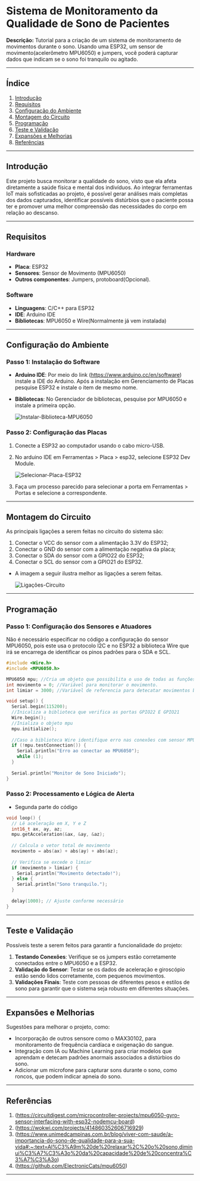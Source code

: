 # Sistema de Monitoramento da Qualidade de Sono de Pacientes

**Descrição:** Tutorial para a criação de um sistema de monitoramento de movimentos durante o sono. Usando uma ESP32, um sensor de movimento(acelerômetro MPU6050) e jumpers, você poderá capturar dados que indicam se o sono foi tranquilo ou agitado. 

---

## Índice

1. [Introdução](#introdução)
2. [Requisitos](#requisitos)
3. [Configuração do Ambiente](#configuração-do-ambiente)
4. [Montagem do Circuito](#montagem-do-circuito)
5. [Programação](#programação)
6. [Teste e Validação](#teste-e-validação)
7. [Expansões e Melhorias](#expansões-e-melhorias)
8. [Referências](#referências)

---

## Introdução

Este projeto busca monitorar a qualidade do sono, visto que ela afeta diretamente a saúde física e mental dos indivíduos. Ao integrar ferramentas IoT mais sofisticadas ao projeto, é possível gerar análises mais completas dos dados capturados, identificar possíveis distúrbios que o paciente possa ter e promover uma melhor compreensão das necessidades do corpo em relação ao descanso.

---

## Requisitos

### Hardware

- **Placa**: ESP32
- **Sensores**: Sensor de Movimento (MPU6050)
- **Outros componentes**: Jumpers, protoboard(Opcional).

### Software

- **Linguagens**: C/C++ para ESP32
- **IDE**: Arduino IDE
- **Bibliotecas**: MPU6050 e Wire(Normalmente já vem instalada)

---

## Configuração do Ambiente

### Passo 1: Instalação do Software

- **Arduino IDE**: Por meio do link (https://www.arduino.cc/en/software) instale a IDE do Arduino. Após a instalação em Gerenciamento de Placas pesquise ESP32 e instale o item de mesmo nome. 

- **Bibliotecas**: No Gerenciador de bibliotecas, pesquise por MPU6050 e instale a primeira opção.

    <img src="InstalarBiblioteca.png" alt="Instalar-Biblioteca-MPU6050" />


### Passo 2: Configuração das Placas

1. Conecte a ESP32 ao computador usando o cabo micro-USB.
2. No arduino IDE em Ferramentas > Placa > esp32, selecione ESP32 Dev Module.
    
    <img src="SelecaoPlacaEsp32.png" alt="Selecionar-Placa-ESP32" />

3. Faça um processo parecido para selecionar a porta em Ferramentas > Portas e selecione a correspondente. 
 
---

## Montagem do Circuito

As principais ligações a serem feitas no circuito do sistema são:
1. Conectar o VCC do sensor com a alimentação 3.3V do ESP32;
2. Conectar o GND do sensor com a alimentação negativa da placa;
3. Conectar o SDA do sensor com a GPIO22 do ESP32;
4. Conectar o SCL do sensor com a GPIO21 do ESP32.

- A imagem a seguir ilustra melhor as ligações a serem feitas.
        
    <img src="LigacoesPinos.png" alt="Ligações-Circuito" />

---

## Programação

### Passo 1: Configuração dos Sensores e Atuadores

Não é necessário especificar no código a configuração do sensor MPU6050, pois este usa o protocolo I2C e no ESP32 a biblioteca Wire que irá se encarrega de identificar os pinos padrões para o SDA e SCL.

```cpp
#include <Wire.h>
#include <MPU6050.h> 

MPU6050 mpu; //Cria um objeto que possibilita o uso de todas as funções e recursos da biblioteca MPU6050.
int movimento = 0; //Variável para monitorar o movimento.
int limiar = 3000; //Variável de referencia para detecatar movimentos bruscos. Um linear baixo significa mais sensibilidade aos movimentos.  

void setup() {
  Serial.begin(115200);
  //Inicaliza a biblioteca que verifica as portas GPIO22 E GPIO21
  Wire.begin();
  //Inializa o objeto mpu
  mpu.initialize();
  
  //Caso a biblioteca Wire identifique erro nas conexões com sensor MPU6050, retorna erro
  if (!mpu.testConnection()) {
    Serial.println("Erro ao conectar ao MPU6050");
    while (1);
  }
  
  Serial.println("Monitor de Sono Iniciado");
}
```

### Passo 2: Processamento e Lógica de Alerta

- Segunda parte do código

```cpp
void loop() {
  // Lê aceleração em X, Y e Z
  int16_t ax, ay, az;
  mpu.getAcceleration(&ax, &ay, &az);
  
  // Calcula o vetor total de movimento
  movimento = abs(ax) + abs(ay) + abs(az);
  
  // Verifica se excede o limiar
  if (movimento > limiar) {
    Serial.println("Movimento detectado!");
  } else {
    Serial.println("Sono tranquilo.");
  }
  
  delay(1000); // Ajuste conforme necessário
}
```

---

## Teste e Validação

Possíveis teste a serem feitos para garantir a funcionalidade do projeto:

1. **Testando Conexões**: Verifique se os jumpers estão corretamente conectados entre o MPU6050 e a ESP32. 
2. **Validação do Sensor**: Testar se os dados de aceleração e giroscópio estão sendo lidos corretamente, com pequenos movimentos.
3. **Validações Finais**: Teste com pessoas de diferentes pesos e estilos de sono para garantir que o sistema seja robusto em diferentes situações.

---

## Expansões e Melhorias

Sugestões para melhorar o projeto, como:

- Incorporação de outros sensore como o MAX30102, para monitoramento de frequência cardíaca e oxigenação do sangue.
- Integração com IA ou Machine Learning para criar modelos que aprendam e detecam padrões anormais associados a distúrbios do sono.
- Adicionar um microfone para capturar sons durante o sono, como roncos, que podem indicar apneia do sono.

---

## Referências

1. (https://circuitdigest.com/microcontroller-projects/mpu6050-gyro-sensor-interfacing-with-esp32-nodemcu-board)
2. (https://wokwi.com/projects/414860352606716929)
3. (https://www.unimedcampinas.com.br/blog/viver-com-saude/a-importancia-do-sono-de-qualidade-para-a-sua-vida#:~:text=Al%C3%A9m%20de%20relaxar%2C%20o%20sono,diminui%C3%A7%C3%A3o%20da%20capacidade%20de%20concentra%C3%A7%C3%A3o)
4. (https://github.com/ElectronicCats/mpu6050)

---
